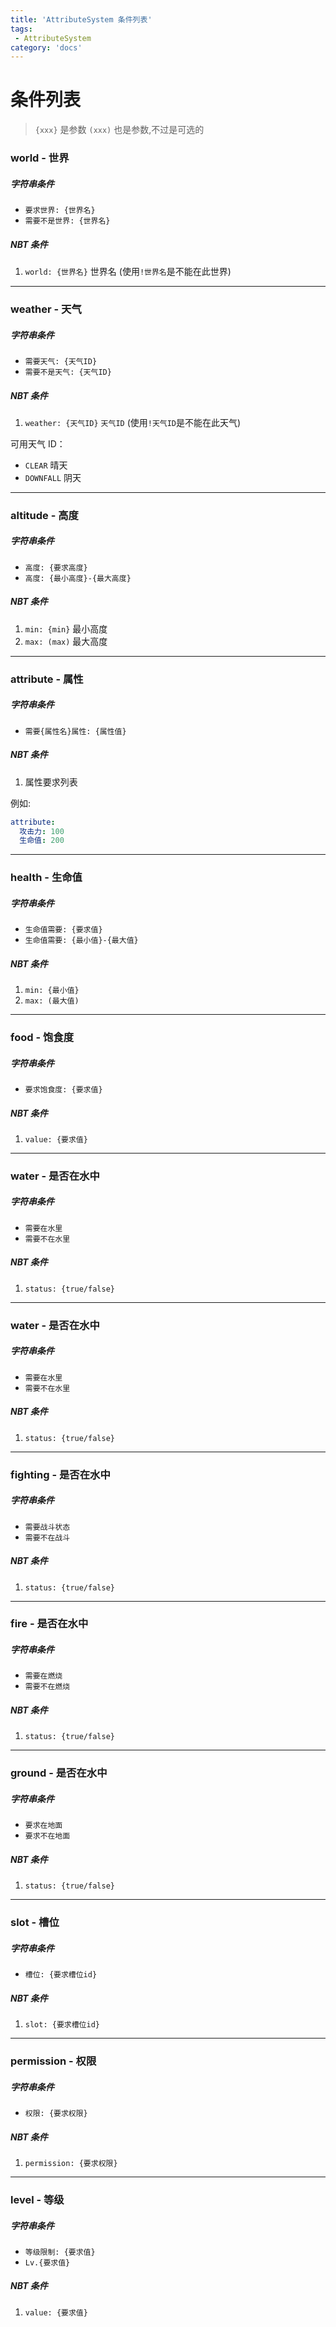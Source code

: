 ```yaml
---
title: 'AttributeSystem 条件列表'
tags:
 - AttributeSystem
category: 'docs'
---
```


# 条件列表

> `{xxx}` 是参数
> `(xxx)` 也是参数,不过是可选的

### **world** - 世界

##### 字符串条件

- `要求世界: {世界名}`
- `需要不是世界: {世界名}`

##### NBT 条件

1. `world: {世界名}` 世界名 (使用`!世界名`是不能在此世界)

---

### **weather** - 天气

##### 字符串条件

- `需要天气: {天气ID}`
- `需要不是天气: {天气ID}`

##### NBT 条件

1. `weather: {天气ID}` `天气ID` (使用`!天气ID`是不能在此天气)

可用天气 ID：

- `CLEAR` 晴天
- `DOWNFALL` 阴天

---

### **altitude** - 高度

##### 字符串条件

- `高度: {要求高度}`
- `高度: {最小高度}-{最大高度}`

##### NBT 条件

1. `min: {min}` 最小高度
2. `max: (max)` 最大高度

---

### **attribute** - 属性

##### 字符串条件

- `需要{属性名}属性: {属性值}`

##### NBT 条件

1. 属性要求列表

例如:

```YAML
attribute:
  攻击力: 100
  生命值: 200
```

---

### **health** - 生命值

##### 字符串条件

- `生命值需要: {要求值}`
- `生命值需要: {最小值}-{最大值}`

##### NBT 条件

1. `min: {最小值}`
2. `max: (最大值)`

---

### **food** - 饱食度

##### 字符串条件

- `要求饱食度: {要求值}`

##### NBT 条件

1. `value: {要求值}`

---

### **water** - 是否在水中

##### 字符串条件

- `需要在水里`
- `需要不在水里`

##### NBT 条件

1. `status: {true/false}`

---

### **water** - 是否在水中

##### 字符串条件

- `需要在水里`
- `需要不在水里`

##### NBT 条件

1. `status: {true/false}`

---

### **fighting** - 是否在水中

##### 字符串条件

- `需要战斗状态`
- `需要不在战斗`

##### NBT 条件

1. `status: {true/false}`

---

### **fire** - 是否在水中

##### 字符串条件

- `需要在燃烧`
- `需要不在燃烧`

##### NBT 条件

1. `status: {true/false}`

---

### **ground** - 是否在水中

##### 字符串条件

- `要求在地面`
- `要求不在地面`

##### NBT 条件

1. `status: {true/false}`

---

### **slot** - 槽位

##### 字符串条件

- `槽位: {要求槽位id}`

##### NBT 条件

1. `slot: {要求槽位id}`

---

### **permission** - 权限

##### 字符串条件

- `权限: {要求权限}`

##### NBT 条件

1. `permission: {要求权限}`

---

### **level** - 等级

##### 字符串条件

- `等级限制: {要求值}`
- `Lv.{要求值}`

##### NBT 条件

1. `value: {要求值}`
